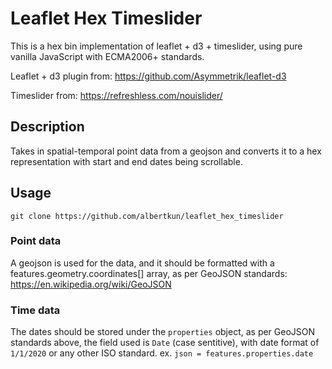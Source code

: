 # Leaflet Hex Timeslider
This is a hex bin implementation of leaflet + d3 + timeslider, using pure vanilla JavaScript with ECMA2006+ standards.

Leaflet + d3 plugin from:
https://github.com/Asymmetrik/leaflet-d3

Timeslider from:
https://refreshless.com/nouislider/
## Description
Takes in spatial-temporal point data from a geojson and converts it to a hex representation with start and end dates being scrollable.

## Usage
`git clone https://github.com/albertkun/leaflet_hex_timeslider`

### Point data
A geojson is used for the data, and it should be formatted with a features.geometry.coordinates[] array, as per GeoJSON standards:
https://en.wikipedia.org/wiki/GeoJSON

### Time data
The dates should be stored under the `properties` object, as per GeoJSON standards above, the field used is `Date` (case sentitive), with date format of `1/1/2020` or any other ISO standard.
ex. `json = features.properties.date`

